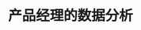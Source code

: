 ---
layout: post
title: 产品经理的数据分析
category: opinion
description: 本篇作为电商系列的开篇，主要总结了本人从事电商相关系统设计的一些观点，概括描述电商系统的几个重要的子系统。
---